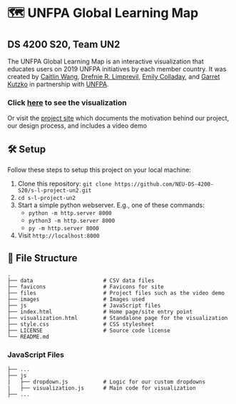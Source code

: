 # 🗺 UNFPA Global Learning Map

## DS 4200 S20, Team UN2

The UNFPA Global Learning Map is an interactive visualization that educates users on 2019 UNFPA initiatives by each member country. It was created by [Caitlin Wang](https://github.com/ctlnwng), [Drefnie R. Limprevil](https://github.com/drefnie), [Emily Colladay](https://github.com/ecolladay), and [Garret Kutzko](https://github.com/ktzktv) in partnership with [UNFPA](https://www.unfpa.org/).

### Click [here](https://neu-ds-4200-s20.github.io/s-l-project-un2/visualization.html) to see the visualization

Or visit the [project site](https://neu-ds-4200-s20.github.io/s-l-project-un2/) which documents the motivation behind our project, our design process, and includes a video demo

## 🛠 Setup

Follow these steps to setup this project on your local machine:

1. Clone this repository: `git clone https://github.com/NEU-DS-4200-S20/s-l-project-un2.git`
2. `cd s-l-project-un2`
3. Start a simple python webserver. E.g., one of these commands:
   - `python -m http.server 8000`
   - `python3 -m http.server 8000`
   - `py -m http.server 8000`
4. Visit `http://localhost:8000`

## 📁 File Structure

```
.
├── data                      # CSV data files
├── favicons                  # Favicons for site
├── files                     # Project files such as the video demo
├── images                    # Images used
├── js                        # JavaScript files
├── index.html                # Home page/site entry point
├── visualization.html        # Standalone page for the visualization
├── style.css                 # CSS stylesheet
├── LICENSE                   # Source code license
└── README.md
```

### JavaScript Files

```
├── ...
├── js
|   ├── dropdown.js           # Logic for our custom dropdowns
|   ├── visualization.js      # Main code for visualization
├── ...
```
